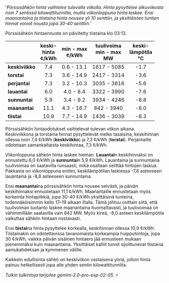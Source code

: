 '*Pörssisähkön hinta vaihtelee tulevalla viikolla. Hinta pysyttelee alkuviikosta noin 7 sentissä kilowattitunnilta, mutta viikonloppuna hinta laskee. Ensi maanantaina ja tiistaina hinta nousee yli 10 senttiin, ja yksittäisten tuntien hinnat voivat nousta jopa 30-40 senttiin.*'


Pörssisähkön hintaennuste on päivitetty tiistaina klo 03:13.

|    | keski-<br>hinta<br>¢/kWh | min - max<br>¢/kWh | tuulivoima<br>min - max<br>MW | keski-<br>lämpötila<br>°C |
|:---|:---:|:---:|:---:|:---:|
| **keskiviikko** | 7.4 | 0.6 - 13.1 | 1617 - 5085 | -1.7 |
| **torstai**     | 7.3 | 3.6 - 14.9 | 2417 - 3314 | -3.6 |
| **perjantai**   | 7.3 | 3.2 - 10.3 | 3035 - 3616 | -5.6 |
| **lauantai**   | 6.0 | 4.0 - 8.4  | 3322 - 3990 | -7.6 |
| **sunnuntai**  | 5.9 | 3.4 - 9.2  | 3934 - 4246 | -8.8 |
| **maanantai**  | 11.1| 4.3 - 16.7 | 842 - 3940  | -8.0 |
| **tiistai**    | 10.9| 7.7 - 14.9 | 1436 - 3039 | -8.3 |

Pörssisähkön hintaodotukset vaihtelevat tulevan viikon aikana. Keskiviikkona ja torstaina hinnat pysyttelevät melko tasaisina, keskihinnan ollessa noin 7,4 ¢/kWh (**keskiviikko**) ja 7,3 ¢/kWh (**torstai**). Perjantaille odotetaan samankaltaista keskihintaa, 7,3 ¢/kWh.

Viikonloppuna sähkön hinta laskee hieman. **Lauantai**n keskihinnaksi on ennustettu 6,0 ¢/kWh ja **sunnuntai**n 5,9 ¢/kWh. Lauantaina ja sunnuntaina tuulivoimaa on saatavilla runsaasti, mikä osaltaan selittää hintojen laskua. Pakkasta on viikonloppuna eniten, keskilämpötilan laskiessa -7,6 asteeseen lauantaina ja -8,8 asteeseen sunnuntaina.

Ensi **maanantai**na pörssisähkön hinta nousee selvästi, ja päivän keskihinnaksi ennustetaan 11,1 ¢/kWh. Maanantaille ennustetaan myös korkeinta hintapiikkiä, jopa 30-40 ¢/kWh yksittäisinä tunteina, todennäköisimmin kello 17–19 aikaan illalla. Tämä johtuu osittain siitä, että tuulivoiman tuotanto laskee maanantaina huomattavasti, ja tuulivoimaa on vähimmillään saatavilla vain 842 MW. Myös kireä, -8,0 asteen keskilämpötila vaikuttaa sähkön hintaan nostavasti.

Ensi **tiistai**na hinta pysyttelee korkealla, keskihinnan ollessa 10,9 ¢/kWh. Tiistainakin on odotettavissa tavanomaista korkeampia huippuhintoja, jopa 30 ¢/kWh, vaikka päivän sisäinen hintaero jää ennusteen mukaan pienemmäksi kuin maanantaina. Yksittäiset kalliit tunnit sijoittunevat tiistaina aamukahdeksan ja kymmenen välille.

Kaikkein edullisinta sähkö on keskiviikon vastaisena yönä, jolloin hinta painuu hetkellisesti jopa alle yhden sentin kilowattitunnilta.

*Tulkin tulkintoja tarjoilee gemini-2.0-pro-exp-02-05.* ⚡️

